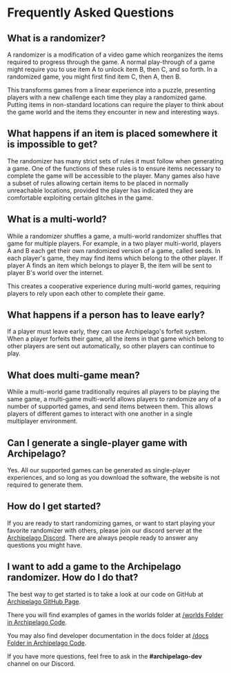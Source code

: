 # Frequently Asked Questions

## What is a randomizer?
A randomizer is a modification of a video game which reorganizes the items required to progress through the game. A normal play-through of a game might require you to use item A to unlock item B, then C, and so forth. In a randomized game, you might first find item C, then A, then B.

This transforms games from a linear experience into a puzzle, presenting players with a new challenge each time they play a randomized game. Putting items in non-standard locations can require the player to think about the game world and the items they encounter in new and interesting ways.

## What happens if an item is placed somewhere it is impossible to get?
The randomizer has many strict sets of rules it must follow when generating a game. One of the functions of these rules is to ensure items necessary to complete the game will be accessible to the player. Many games also have a subset of rules allowing certain items to be placed in normally unreachable locations, provided the player has indicated they are comfortable exploiting certain glitches in the game.

## What is a multi-world?
While a randomizer shuffles a game, a multi-world randomizer shuffles that game for multiple players. For example, in a two player multi-world, players A and B each get their own randomized version of a game, called seeds. In each player's game, they may find items which belong to the other player. If player A finds an item which belongs to player B, the item will be sent to player B's world over the internet.

This creates a cooperative experience during multi-world games, requiring players to rely upon each other to complete their game.

## What happens if a person has to leave early?
If a player must leave early, they can use Archipelago's forfeit system. When a player forfeits their game, all the items in that game which belong to other players are sent out automatically, so other players can continue to play.

## What does multi-game mean?
While a multi-world game traditionally requires all players to be playing the same game, a multi-game multi-world allows players to randomize any of a number of supported games, and send items between them. This allows players of different games to interact with one another in a single multiplayer environment.

## Can I generate a single-player game with Archipelago?
Yes. All our supported games can be generated as single-player experiences, and so long as you download the software, the website is not required to generate them.

## How do I get started?
If you are ready to start randomizing games, or want to start playing your favorite randomizer with others, please join our discord server at the [Archipelago Discord](https://discord.gg/archipelago). There are always people ready to answer any questions
you might have.

## I want to add a game to the Archipelago randomizer. How do I do that?
The best way to get started is to take a look at our code on GitHub at [Archipelago GitHub Page](https://github.com/ArchipelagoMW/Archipelago).

There you will find examples of games in the worlds folder at [/worlds Folder in Archipelago Code](https://github.com/ArchipelagoMW/Archipelago/tree/main/worlds).

You may also find developer documentation in the docs folder at [/docs Folder in Archipelago Code](https://github.com/ArchipelagoMW/Archipelago/tree/main/docs).

If you have more questions, feel free to ask in the **#archipelago-dev** channel on our Discord.
